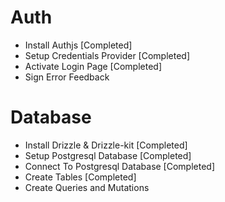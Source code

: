 # Auth

- Install Authjs [Completed]
- Setup Credentials Provider [Completed]
- Activate Login Page [Completed]
- Sign Error Feedback

# Database

- Install Drizzle & Drizzle-kit [Completed]
- Setup Postgresql Database [Completed]
- Connect To Postgresql Database [Completed]
- Create Tables [Completed]
- Create Queries and Mutations
